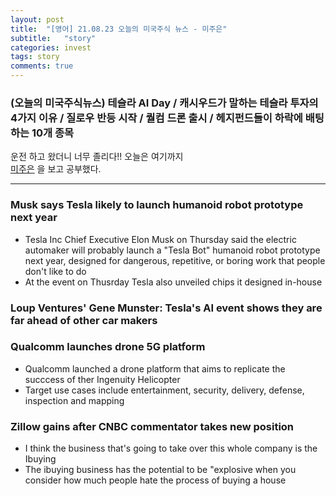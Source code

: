 ```yaml
---
layout: post
title:  "[영어] 21.08.23 오늘의 미국주식 뉴스 - 미주은"
subtitle:   "story"
categories: invest
tags: story
comments: true
---
```


### (오늘의 미국주식뉴스) 테슬라 AI Day / 캐시우드가 말하는 테슬라 투자의 4가지 이유 / 질로우 반등 시작 / 퀄컴 드론 출시 / 헤지펀드들이 하락에 배팅하는 10개 종목

운전 하고 왔더니 너무 졸리다!! 오늘은 여기까지  
[미주은](https://www.youtube.com/watch?v=WnKWzTRMbjw) 을 보고 공부했다.

---

### Musk says Tesla likely to launch humanoid robot prototype next year
- Tesla Inc Chief Executive Elon Musk on Thursday said the electric automaker will probably launch a "Tesla Bot" humanoid robot prototype next year, designed for dangerous, repetitive, or boring work that people don't like to do
- At the event on Thusrday Tesla also unveiled chips it designed in-house

### Loup Ventures' Gene Munster: Tesla's AI event shows they are far ahead of other car makers

### Qualcomm launches drone 5G platform
- Qualcomm launched a drone platform that aims to replicate the succcess of ther Ingenuity Helicopter
- Target use cases include entertainment, security, delivery, defense, inspection and mapping

### Zillow gains after CNBC commentator takes new position
- I think the business that's going to take over this whole company is the Ibuying
- The ibuying business has the potential to be "explosive when you consider how much people hate the process of buying a house